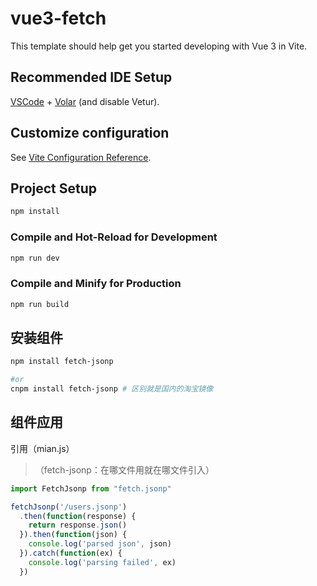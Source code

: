 # vue3-fetch

This template should help get you started developing with Vue 3 in Vite.

## Recommended IDE Setup

[VSCode](https://code.visualstudio.com/) + [Volar](https://marketplace.visualstudio.com/items?itemName=Vue.volar) (and disable Vetur).

## Customize configuration

See [Vite Configuration Reference](https://vite.dev/config/).

## Project Setup

```sh
npm install
```

### Compile and Hot-Reload for Development

```sh
npm run dev
```

### Compile and Minify for Production

```sh
npm run build
```


## 安装组件

```sh
npm install fetch-jsonp

#or
cnpm install fetch-jsonp # 区别就是国内的淘宝镜像
```

## 组件应用

引用（mian.js）

> （fetch-jsonp：在哪文件用就在哪文件引入）

```js
import FetchJsonp from "fetch.jsonp"

fetchJsonp('/users.jsonp')
  .then(function(response) {
    return response.json()
  }).then(function(json) {
    console.log('parsed json', json)
  }).catch(function(ex) {
    console.log('parsing failed', ex)
  })
```